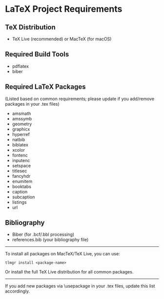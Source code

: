 # LaTeX Project Requirements

## TeX Distribution
- TeX Live (recommended) or MacTeX (for macOS)

## Required Build Tools
- pdflatex
- biber

## Required LaTeX Packages
(Listed based on common requirements; please update if you add/remove packages in your .tex files)
- amsmath
- amssymb
- geometry
- graphicx
- hyperref
- natbib
- biblatex
- xcolor
- fontenc
- inputenc
- setspace
- titlesec
- fancyhdr
- enumitem
- booktabs
- caption
- subcaption
- listings
- url

## Bibliography
- Biber (for .bcf/.bbl processing)
- references.bib (your bibliography file)

---

To install all packages on MacTeX/TeX Live, you can use:

    tlmgr install <package-name>

Or install the full TeX Live distribution for all common packages.

---

If you add new packages via \usepackage in your .tex files, update this list accordingly.
